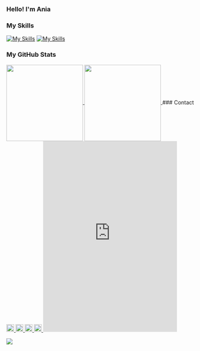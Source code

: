 ### Hello! I'm Ania

### My Skills
[![My Skills](https://skillicons.dev/icons?i=js,html,css,sass,react,nodejs,styledcomponents,svg,git,figma,mongodb,postman,vscode)](https://skillicons.dev)
[![My Skills](https://skillicons.dev/icons?i=github,linkedin,discord)](https://skillicons.dev)

### My GitHub Stats

<a href="https://github.com/annamowinska/github-readme-stats">
  <img height=200 align="center" src="https://github-readme-stats.vercel.app/api?username=annamowinska&show_icons=true&theme=merko&bg_color=00000000" />
</a>
<a href="https://github.com/annamowinska/convoychat">
  <img height=200 align="center" src="https://github-readme-stats.vercel.app/api/top-langs?username=annamowinska&layout=compact&langs_count=8&card_width=320&show_icons=true&theme=merko&bg_color=00000000" />
</a>
### Contact
<a href="https://www.linkedin.com/in/annamowinska/">
  <img height=20 src="https://skillicons.dev/icons?i=linkedin" />
</a>
<a href="https://www.linkedin.com/in/annamowinska/">
  <img height=20 src="https://skillicons.dev/icons?i=linkedin" />
</a>
<a href="https://github.com/annamowinska">
  <img height=20 src="https://skillicons.dev/icons?i=github" />
</a>
<a href="https://discord.com/api/guilds/1151453259240849439/widget.json">
  <img height=20 src="https://skillicons.dev/icons?i=discord" />
</a>

<iframe src="https://discord.com/widget?id=1151453259240849439&theme=dark" width="350" height="500" allowtransparency="true" frameborder="0" sandbox="allow-popups allow-popups-to-escape-sandbox allow-same-origin allow-scripts"></iframe>

![](https://komarev.com/ghpvc/?username=annamowinska&color=green)
